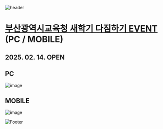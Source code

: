 ![header](https://capsule-render.vercel.app/api?type=wave&color=auto&height=150&section=header&text=2025.%2002.%2012%20-%2002.%2013&fontSize=60)

# <a href="https://onlinepage.co.kr/2025busandu/"> 부산광역시교육청 새학기 다짐하기 EVENT </a> (PC / MOBILE)
## 2025. 02. 14. OPEN

## PC
![image](https://github.com/user-attachments/assets/32ea24cf-f416-4c76-90f6-2532a3c55c9b)

## MOBILE
![image](https://github.com/user-attachments/assets/f910a6e1-6544-43de-a397-19683a9fec4a)

![Footer](https://capsule-render.vercel.app/api?type=waving&color=auto&height=200&section=footer)









